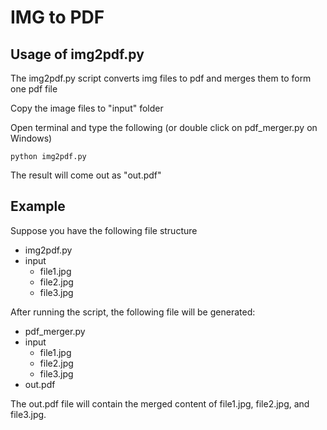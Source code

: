 # IMG to PDF

## Usage of img2pdf.py

The img2pdf.py script converts img files to pdf and merges them to form one pdf file

Copy the image files to "input" folder

Open terminal and type the following (or double click on pdf_merger.py on Windows)

```console
python img2pdf.py
```

The result will come out as "out.pdf"

## Example

Suppose you have the following file structure

- img2pdf.py
- input
  - file1.jpg
  - file2.jpg
  - file3.jpg

After running the script, the following file will be generated:

- pdf_merger.py
- input
  - file1.jpg
  - file2.jpg
  - file3.jpg
- out.pdf

The out.pdf file will contain the merged content of file1.jpg, file2.jpg, and file3.jpg.
